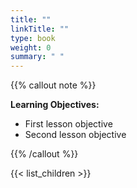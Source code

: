 ```yaml
---
title: ""
linkTitle: ""
type: book
weight: 0
summary: " "
---
```


{{% callout note %}}

**Learning Objectives:**
* First lesson objective
* Second lesson objective

{{% /callout %}}

{{< list_children >}}
